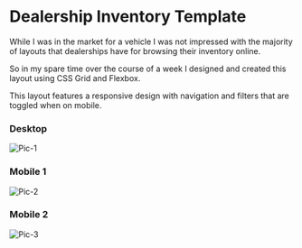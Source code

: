 # Dealership Inventory Template

While I was in the market for a vehicle I was not impressed with the majority of layouts that dealerships have for browsing their inventory online.

So in my spare time over the course of a week I designed and created this layout using CSS Grid and Flexbox.

This layout features a responsive design with navigation and filters that are toggled when on mobile.

### Desktop
![Pic-1](https://i.imgur.com/VVnPln2.jpg)
### Mobile 1
![Pic-2](https://i.imgur.com/l5QYIvp.png)
### Mobile 2
![Pic-3](https://i.imgur.com/PbOi4NM.png)
